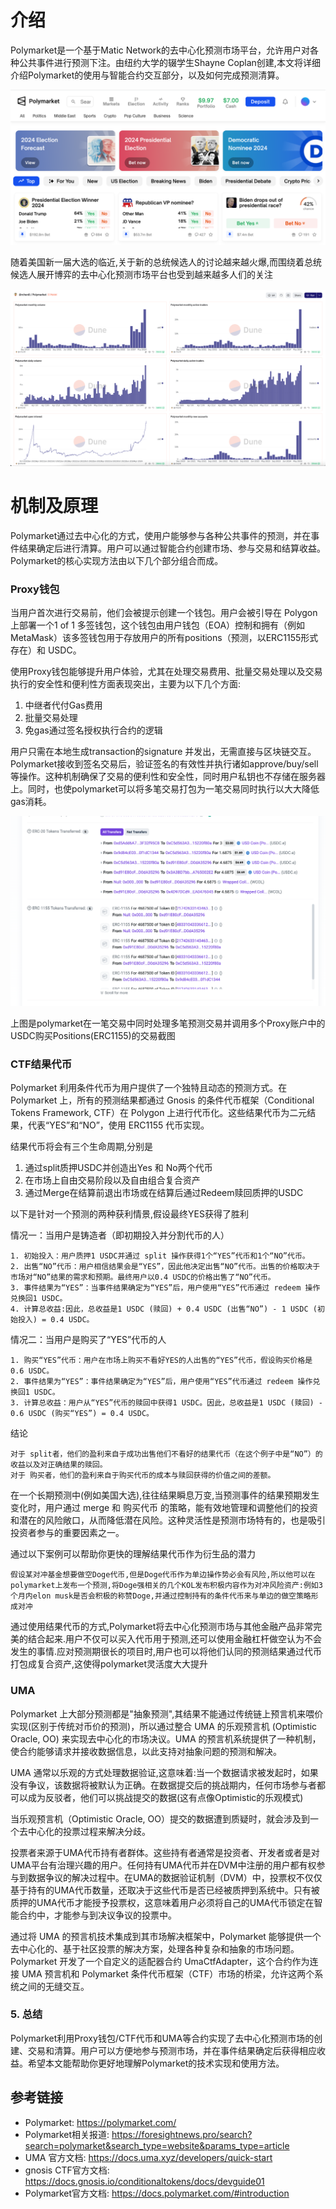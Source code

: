 # 介绍
Polymarket是一个基于Matic Network的去中心化预测市场平台，允许用户对各种公共事件进行预测下注。由纽约大学的辍学生Shayne Coplan创建,本文将详细介绍Polymarket的使用与智能合约交互部分，以及如何完成预测清算。

![image](./img/polymarket.png)


随着美国新一届大选的临近,关于新的总统候选人的讨论越来越火爆,而围绕着总统候选人展开博弈的去中心化预测市场平台也受到越来越多人们的关注

![image](./img/dune.png)





# 机制及原理


Polymarket通过去中心化的方式，使用户能够参与各种公共事件的预测，并在事件结果确定后进行清算。用户可以通过智能合约创建市场、参与交易和结算收益。Polymarket的核心实现方法由以下几个部分组合而成。



### Proxy钱包
当用户首次进行交易前，他们会被提示创建一个钱包。用户会被引导在 Polygon 上部署一个1 of 1 多签钱包，这个钱包由用户钱包（EOA）控制和拥有（例如MetaMask）该多签钱包用于存放用户的所有positions（预测，以ERC1155形式存在）和 USDC。

使用Proxy钱包能够提升用户体验，尤其在处理交易费用、批量交易处理以及交易执行的安全性和便利性方面表现突出，主要为以下几个方面:

1. 中继者代付Gas费用
2. 批量交易处理
3. 免gas通过签名授权执行合约的逻辑

用户只需在本地生成transaction的signature 并发出，无需直接与区块链交互。Polymarket接收到签名交易后，验证签名的有效性并执行诸如approve/buy/sell等操作。这种机制确保了交易的便利性和安全性，同时用户私钥也不存储在服务器上。同时，也使polymarket可以将多笔交易打包为一笔交易同时执行以大大降低gas消耗。

![image](./img/proxy_wallet.png)

上图是polymarket在一笔交易中同时处理多笔预测交易并调用多个Proxy账户中的USDC购买Positions(ERC1155)的交易截图

### CTF结果代币

Polymarket 利用条件代币为用户提供了一个独特且动态的预测方式。在 Polymarket 上，所有的预测结果都通过 Gnosis 的条件代币框架（Conditional Tokens Framework, CTF）在 Polygon 上进行代币化。这些结果代币为二元结果，代表“YES”和“NO”，使用 ERC1155 代币实现。

结果代币将会有三个生命周期,分别是
1. 通过split质押USDC并创造出Yes 和 No两个代币
2. 在市场上自由交易阶段以及自由组合复合资产
3. 通过Merge在结算前退出市场或在结算后通过Redeem赎回质押的USDC

以下是针对一个预测的两种获利情景,假设最终YES获得了胜利

情况一：当用户是铸造者（即初期投入并分割代币的人）

    1. 初始投入：用户质押1 USDC并通过 split 操作获得1个“YES”代币和1个“NO”代币。
    2. 出售“NO”代币：用户相信结果会是“YES”，因此他决定出售“NO”代币。出售的价格取决于市场对“NO”结果的需求和预期。最终用户以0.4 USDC的价格出售了“NO”代币。
    3. 事件结果为“YES”：当事件结果确定为“YES”后，用户使用“YES”代币通过 redeem 操作兑换回1 USDC。
    4. 计算总收益:因此，总收益是1 USDC (赎回) + 0.4 USDC (出售“NO”) - 1 USDC (初始投入) = 0.4 USDC。

情况二：当用户是购买了“YES”代币的人

    1. 购买“YES”代币：用户在市场上购买不看好YES的人出售的“YES”代币，假设购买价格是0.6 USDC。
    2. 事件结果为“YES”：事件结果确定为“YES”后，用户使用“YES”代币通过 redeem 操作兑换回1 USDC。
    3. 计算总收益：用户从“YES”代币的赎回中获得1 USDC。因此，总收益是1 USDC (赎回) - 0.6 USDC (购买“YES”) = 0.4 USDC。

结论

	对于 split者，他们的盈利来自于成功出售他们不看好的结果代币（在这个例子中是“NO”）的收益以及对正确结果的赎回。
	对于 购买者，他们的盈利来自于购买代币的成本与赎回获得的价值之间的差额。
    
在一个长期预测中(例如美国大选),往往结果瞬息万变,当预测事件的结果预期发生变化时，用户通过 merge 和 购买代币 的策略，能有效地管理和调整他们的投资和潜在的风险敞口，从而降低潜在风险。这种灵活性是预测市场特有的，也是吸引投资者参与的重要因素之一。

通过以下案例可以帮助你更快的理解结果代币作为衍生品的潜力

    假设某对冲基金想要做空Doge代币,但是Doge代币作为单边操作势必会有风险,所以他可以在polymarket上发布一个预测,将Doge强相关的几个KOL发布积极内容作为对冲风险资产:例如3个月内elon musk是否会积极的称赞Doge,并通过控制持有的条件代币来与单边的做空策略形成对冲


通过使用结果代币的方式,Polymarket将去中心化预测市场与其他金融产品非常完美的结合起来.用户不仅可以买入代币用于预测,还可以使用金融杠杆做空认为不会发生的事情.应对预测期很长的项目时,用户也可以将他们认同的预测结果通过代币打包成复合资产,这使得polymarket灵活度大大提升

### UMA

Polymarket 上大部分预测都是"抽象预测",其结果不能通过传统链上预言机来喂价实现(区别于传统对币价的预测)，所以通过整合 UMA 的乐观预言机 (Optimistic Oracle, OO) 来实现去中心化的市场决议。UMA 的预言机系统提供了一种机制，使合约能够请求并接收数据信息，以此支持对抽象问题的预测和解决。

UMA 通常以乐观的方式处理数据验证,这意味着:当一个数据请求被发起时，如果没有争议，该数据将被默认为正确。在数据提交后的挑战期内，任何市场参与者都可以成为反驳者，他们可以挑战提交的数据(这有点像Optimistic的乐观模式)


当乐观预言机（Optimistic Oracle, OO）提交的数据遭到质疑时，就会涉及到一个去中心化的投票过程来解决分歧。

投票者来源于UMA代币持有者群体。这些持有者通常是投资者、开发者或者是对UMA平台有治理兴趣的用户。任何持有UMA代币并在DVM中注册的用户都有权参与到数据争议的解决过程中。在UMA的数据验证机制（DVM）中，投票权不仅仅基于持有的UMA代币数量，还取决于这些代币是否已经被质押到系统中。只有被质押的UMA代币才能授予投票权，这意味着用户必须将自己的UMA代币锁定在智能合约中，才能参与到决议争议的投票中。


通过将 UMA 的预言机技术集成到其市场解决框架中，Polymarket 能够提供一个去中心化的、基于社区投票的解决方案，处理各种复杂和抽象的市场问题。Polymarket 开发了一个自定义的适配器合约 UmaCtfAdapter，这个合约作为连接 UMA 预言机和 Polymarket 条件代币框架（CTF）市场的桥梁，允许这两个系统之间的无缝交互。





### 5. 总结

Polymarket利用Proxy钱包/CTF代币和UMA等合约实现了去中心化预测市场的创建、交易和清算。用户可以方便地参与预测市场，并在事件结果确定后获得相应收益。希望本文能帮助你更好地理解Polymarket的技术实现和使用方法。


## 参考链接

- Polymarket: https://polymarket.com/
- Polymarket相关报道: https://foresightnews.pro/search?search=polymarket&search_type=website&params_type=article
- UMA 官方文档: https://docs.uma.xyz/developers/quick-start
- gnosis CTF官方文档: https://docs.gnosis.io/conditionaltokens/docs/devguide01
- Polymarket官方文档: https://docs.polymarket.com/#introduction

